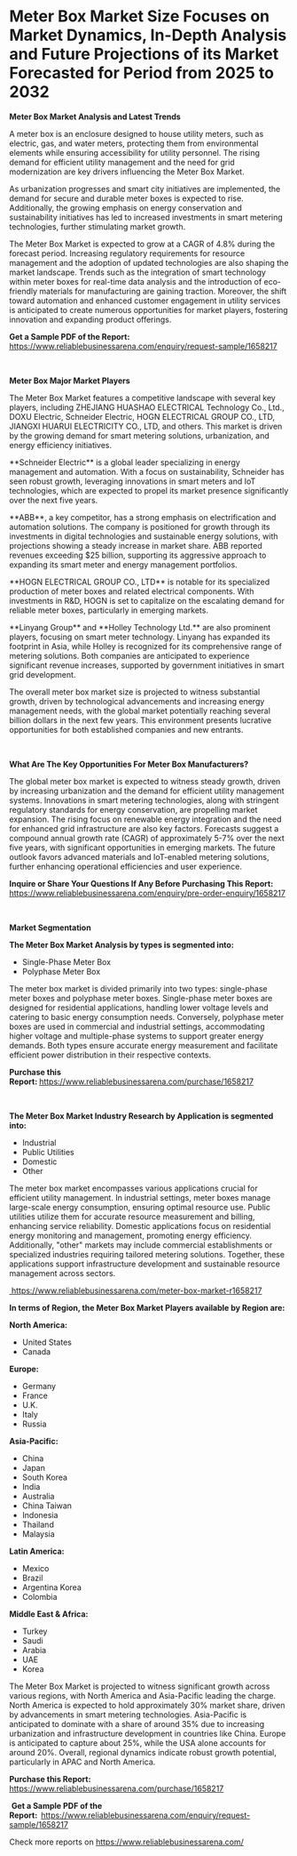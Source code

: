 <p><h1>Meter Box Market Size Focuses on Market Dynamics, In-Depth Analysis and Future Projections of its Market Forecasted for Period from 2025 to 2032</h1></p><p><strong>Meter Box Market Analysis and Latest Trends</strong></p>
<p><p>A meter box is an enclosure designed to house utility meters, such as electric, gas, and water meters, protecting them from environmental elements while ensuring accessibility for utility personnel. The rising demand for efficient utility management and the need for grid modernization are key drivers influencing the Meter Box Market. </p><p>As urbanization progresses and smart city initiatives are implemented, the demand for secure and durable meter boxes is expected to rise. Additionally, the growing emphasis on energy conservation and sustainability initiatives has led to increased investments in smart metering technologies, further stimulating market growth.</p><p>The Meter Box Market is expected to grow at a CAGR of 4.8% during the forecast period. Increasing regulatory requirements for resource management and the adoption of updated technologies are also shaping the market landscape. Trends such as the integration of smart technology within meter boxes for real-time data analysis and the introduction of eco-friendly materials for manufacturing are gaining traction. Moreover, the shift toward automation and enhanced customer engagement in utility services is anticipated to create numerous opportunities for market players, fostering innovation and expanding product offerings.</p></p>
<p><strong>Get a Sample PDF of the Report:&nbsp;</strong> <a href="https://www.reliablebusinessarena.com/enquiry/request-sample/1658217?utm_campaign=2259&utm_medium=2&utm_source=Github&utm_content=ia&utm_term=17022025&utm_id=meter-box">https://www.reliablebusinessarena.com/enquiry/request-sample/1658217</a></p>
<p>&nbsp;</p>
<p><strong>Meter Box Major Market Players</strong></p>
<p><p>The Meter Box Market features a competitive landscape with several key players, including ZHEJIANG HUASHAO ELECTRICAL Technology Co., Ltd., DOXU Electric, Schneider Electric, HOGN ELECTRICAL GROUP CO., LTD, JIANGXI HUARUI ELECTRICITY CO., LTD, and others. This market is driven by the growing demand for smart metering solutions, urbanization, and energy efficiency initiatives.</p><p>**Schneider Electric** is a global leader specializing in energy management and automation. With a focus on sustainability, Schneider has seen robust growth, leveraging innovations in smart meters and IoT technologies, which are expected to propel its market presence significantly over the next five years.</p><p>**ABB**, a key competitor, has a strong emphasis on electrification and automation solutions. The company is positioned for growth through its investments in digital technologies and sustainable energy solutions, with projections showing a steady increase in market share. ABB reported revenues exceeding $25 billion, supporting its aggressive approach to expanding its smart meter and energy management portfolios.</p><p>**HOGN ELECTRICAL GROUP CO., LTD** is notable for its specialized production of meter boxes and related electrical components. With investments in R&D, HOGN is set to capitalize on the escalating demand for reliable meter boxes, particularly in emerging markets.</p><p>**Linyang Group** and **Holley Technology Ltd.** are also prominent players, focusing on smart meter technology. Linyang has expanded its footprint in Asia, while Holley is recognized for its comprehensive range of metering solutions. Both companies are anticipated to experience significant revenue increases, supported by government initiatives in smart grid development.</p><p>The overall meter box market size is projected to witness substantial growth, driven by technological advancements and increasing energy management needs, with the global market potentially reaching several billion dollars in the next few years. This environment presents lucrative opportunities for both established companies and new entrants.</p></p>
<p>&nbsp;</p>
<p><strong>What Are The Key Opportunities For Meter Box Manufacturers?</strong></p>
<p><p>The global meter box market is expected to witness steady growth, driven by increasing urbanization and the demand for efficient utility management systems. Innovations in smart metering technologies, along with stringent regulatory standards for energy conservation, are propelling market expansion. The rising focus on renewable energy integration and the need for enhanced grid infrastructure are also key factors. Forecasts suggest a compound annual growth rate (CAGR) of approximately 5-7% over the next five years, with significant opportunities in emerging markets. The future outlook favors advanced materials and IoT-enabled metering solutions, further enhancing operational efficiencies and user experience.</p></p>
<p><strong>Inquire or Share Your Questions If Any Before Purchasing This Report:</strong> <a href="https://www.reliablebusinessarena.com/enquiry/pre-order-enquiry/1658217?utm_campaign=2259&utm_medium=2&utm_source=Github&utm_content=ia&utm_term=17022025&utm_id=meter-box">https://www.reliablebusinessarena.com/enquiry/pre-order-enquiry/1658217</a></p>
<p>&nbsp;</p>
<p><strong>Market Segmentation</strong></p>
<p><strong>The Meter Box Market Analysis by types is segmented into:</strong></p>
<p><ul><li>Single-Phase Meter Box</li><li>Polyphase Meter Box</li></ul></p>
<p><p>The meter box market is divided primarily into two types: single-phase meter boxes and polyphase meter boxes. Single-phase meter boxes are designed for residential applications, handling lower voltage levels and catering to basic energy consumption needs. Conversely, polyphase meter boxes are used in commercial and industrial settings, accommodating higher voltage and multiple-phase systems to support greater energy demands. Both types ensure accurate energy measurement and facilitate efficient power distribution in their respective contexts.</p></p>
<p><strong>Purchase this Report:&nbsp;</strong><a href="https://www.reliablebusinessarena.com/purchase/1658217?utm_campaign=2259&utm_medium=2&utm_source=Github&utm_content=ia&utm_term=17022025&utm_id=meter-box">https://www.reliablebusinessarena.com/purchase/1658217</a></p>
<p>&nbsp;</p>
<p><strong>The Meter Box Market Industry Research by Application is segmented into:</strong></p>
<p><ul><li>Industrial</li><li>Public Utilities</li><li>Domestic</li><li>Other</li></ul></p>
<p><p>The meter box market encompasses various applications crucial for efficient utility management. In industrial settings, meter boxes manage large-scale energy consumption, ensuring optimal resource use. Public utilities utilize them for accurate resource measurement and billing, enhancing service reliability. Domestic applications focus on residential energy monitoring and management, promoting energy efficiency. Additionally, "other" markets may include commercial establishments or specialized industries requiring tailored metering solutions. Together, these applications support infrastructure development and sustainable resource management across sectors.</p></p>
<p><a href="https://www.reliablebusinessarena.com/meter-box-market-r1658217?utm_campaign=2259&utm_medium=2&utm_source=Github&utm_content=ia&utm_term=17022025&utm_id=meter-box">&nbsp;https://www.reliablebusinessarena.com/meter-box-market-r1658217</a></p>
<p><strong>In terms of Region, the Meter Box Market Players available by Region are:</strong></p>
<p>
    <p> <strong> North America: </strong>
        <ul>
            <li>United States</li>
            <li>Canada</li>
        </ul>
        </p> 
    <p> <strong> Europe: </strong>
        <ul>
            <li>Germany</li>
            <li>France</li>
            <li>U.K.</li>
            <li>Italy</li>
            <li>Russia</li>
        </ul>
        </p> 
    <p> <strong> Asia-Pacific: </strong>
        <ul>
            <li>China</li>
            <li>Japan</li>
            <li>South Korea</li>
            <li>India</li>
            <li>Australia</li>
            <li>China Taiwan</li>
            <li>Indonesia</li>
            <li>Thailand</li>
            <li>Malaysia</li>
        </ul>
        </p> 
    <p> <strong> Latin America: </strong>
        <ul>
            <li>Mexico</li>
            <li>Brazil</li>
            <li>Argentina Korea</li>
            <li>Colombia</li>
        </ul>
        </p> 
    <p> <strong> Middle East & Africa: </strong>
        <ul>
            <li>Turkey</li>
            <li>Saudi</li>
            <li>Arabia</li>
            <li>UAE</li>
            <li>Korea</li>
        </ul>
    </p>
    </p>
<p><p>The Meter Box Market is projected to witness significant growth across various regions, with North America and Asia-Pacific leading the charge. North America is expected to hold approximately 30% market share, driven by advancements in smart metering technologies. Asia-Pacific is anticipated to dominate with a share of around 35% due to increasing urbanization and infrastructure development in countries like China. Europe is anticipated to capture about 25%, while the USA alone accounts for around 20%. Overall, regional dynamics indicate robust growth potential, particularly in APAC and North America.</p></p>
<p><strong>Purchase this Report: </strong><a href="https://www.reliablebusinessarena.com/purchase/1658217?utm_campaign=2259&utm_medium=2&utm_source=Github&utm_content=ia&utm_term=17022025&utm_id=meter-box">https://www.reliablebusinessarena.com/purchase/1658217</a></p>
<p>&nbsp;<strong>Get a Sample PDF of the Report:&nbsp;&nbsp;</strong><a href="https://www.reliablebusinessarena.com/enquiry/request-sample/1658217?utm_campaign=2259&utm_medium=2&utm_source=Github&utm_content=ia&utm_term=17022025&utm_id=meter-box">https://www.reliablebusinessarena.com/enquiry/request-sample/1658217</a></p>
<p><strong></strong></p>
<p>Check more reports on <a href="https://www.reliablebusinessarena.com/?utm_campaign=2259&utm_medium=2&utm_source=Github&utm_content=ia&utm_term=17022025&utm_id=meter-box">https://www.reliablebusinessarena.com/</a></p>